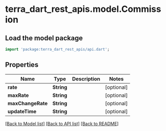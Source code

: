 # terra_dart_rest_apis.model.Commission

## Load the model package
```dart
import 'package:terra_dart_rest_apis/api.dart';
```

## Properties
Name | Type | Description | Notes
------------ | ------------- | ------------- | -------------
**rate** | **String** |  | [optional] 
**maxRate** | **String** |  | [optional] 
**maxChangeRate** | **String** |  | [optional] 
**updateTime** | **String** |  | [optional] 

[[Back to Model list]](../README.md#documentation-for-models) [[Back to API list]](../README.md#documentation-for-api-endpoints) [[Back to README]](../README.md)


